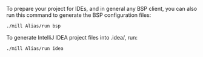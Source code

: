 To prepare your project for IDEs, and in general any BSP client, you can also run this command to generate the BSP
configuration files:

```bash
./mill Alias/run bsp
```

To generate IntelliJ IDEA project files into .idea/, run:

```bash
./mill Alias/run idea
```
